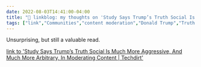 ```yaml
---
date: 2022-08-03T14:41:00-04:00
title: "🔗 linkblog: my thoughts on 'Study Says Trump’s Truth Social Is Much More Aggressive, And Much More Arbitrary, In Moderating Content | Techdirt'"
tags: ["link","Communities","content moderation","Donald Trump","Truth Social"]
---
```

Unsurprising, but still a valuable read.
 

[link to 'Study Says Trump’s Truth Social Is Much More Aggressive, And Much More Arbitrary, In Moderating Content | Techdirt'](https://www.techdirt.com/2022/08/03/study-says-trumps-truth-social-is-much-more-aggressive-and-much-more-arbitrary-in-moderating-content/)
